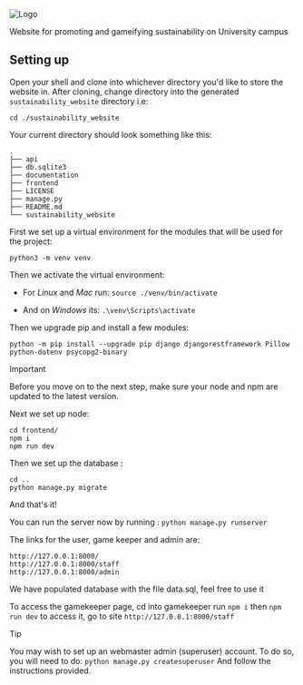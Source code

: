 ![Logo](https://github.com/Moaht/sustainability_website/assets/117759431/eb393b62-5400-4e60-ad63-6056125b112e)

Website for promoting and gameifying sustainability on University campus

## Setting up

Open your shell and clone into whichever directory you'd like to store the website in.
After cloning, change directory into the generated ```sustainability_website``` directory i.e:
```
cd ./sustainability_website 
```

Your current directory should look something like this:
```
.
├── api
├── db.sqlite3
├── documentation
├── frontend
├── LICENSE
├── manage.py
├── README.md
└── sustainability_website
```

First we set up a virtual environment for the modules that will be used for the project:
``` 
python3 -m venv venv
```

Then we activate the virtual environment:

 - For _Linux_ and _Mac_ run:
``` source ./venv/bin/activate ```

- And on _Windows_ its: 
```.\venv\Scripts\activate```

Then we upgrade pip and install a few modules:
```
python -m pip install --upgrade pip django djangorestframework Pillow python-dotenv psycopg2-binary
```
> [!IMPORTANT]
> Before you move on to the next step, make sure your node and npm are updated to the latest version.

Next we set up node:
```
cd frontend/ 
npm i
npm run dev
```

Then we set up the database :
```
cd ..
python manage.py migrate 
```

And that's it!

You can run the server now by running :
```python manage.py runserver``` 

The links for the user, game keeper and admin are:
```
http://127.0.0.1:8000/
http://127.0.0.1:8000/staff
http://127.0.0.1:8000/admin
```
We have populated database with the file data.sql, feel free to use it


To access the gamekeeper page, cd into gamekeeper run
```npm i```
then
```npm run dev```
to access it, go to site ```http://127.0.0.1:8000/staff```


>[!TIP]
>You may wish to set up an webmaster admin (superuser) account. 
>To do so, you will need to do:
>```python manage.py createsuperuser``` 
>And follow the instructions provided.

